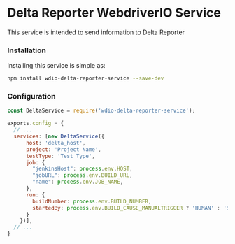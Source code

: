 # Delta Reporter WebdriverIO Service #

This service is intended to send information to Delta Reporter

### Installation ###

Installing this service is simple as:


```bash
npm install wdio-delta-reporter-service --save-dev
```

### Configuration ###


```js
const DeltaService = require('wdio-delta-reporter-service');

exports.config = {
  // ...
  services: [new DeltaService({
      host: 'delta_host',
      project: 'Project Name',
      testType: 'Test Type',
      job: {
        "jenkinsHost": process.env.HOST,
        "jobURL": process.env.BUILD_URL,
        "name": process.env.JOB_NAME,
      },
      run: {
        buildNumber: process.env.BUILD_NUMBER,
        startedBy: process.env.BUILD_CAUSE_MANUALTRIGGER ? 'HUMAN' : 'SCHEDULER' // Actually could be "SCHEDULER", "UPSTREAM_JOB", "HUMAN"
      }
    })],
  // ...
}
```
